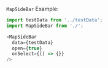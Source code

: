 `MapSideBar` Example:
```typescript jsx
import testData from '../testData';
import MapSideBar from './';

<MapSideBar
  data={testData}
  open={true}
  onSelect={() => {}}
/>
```
